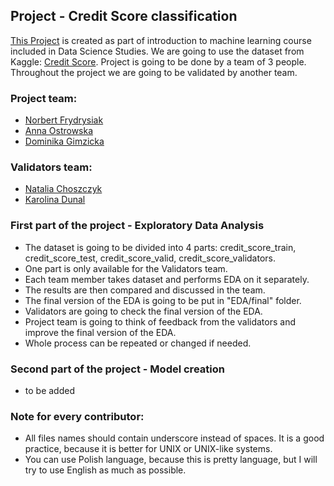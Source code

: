 ## Project - Credit Score classification
[This Project](https://github.com/fantasy2fry/credit-score-classification-ml) is created as part of introduction to machine learning course included in Data Science Studies.
We are going to use the dataset from Kaggle: [Credit Score](https://www.kaggle.com/datasets/conorsully1/credit-score).
Project is going to be done by a team of 3 people. Throughout the project we are going to be validated by another team.

### Project team:
- [Norbert Frydrysiak](https://github.com/fantasy2fry)
- [Anna Ostrowska](https://github.com/annaostrowska03)
- [Dominika Gimzicka](https://github.com/GimzickaDominika?fbclid=IwAR117ek299FTZ05YrRQHRcsr8fk-1SZ2kE59icbJIOspeX861-zq1do5MqY)

### Validators team:
- [Natalia Choszczyk](https://github.com/nataliachoszczyk)
- [Karolina Dunal](https://github.com/xxkaro)

### First part of the project - Exploratory Data Analysis
- The dataset is going to be divided into 4 parts: credit_score_train, credit_score_test, credit_score_valid, credit_score_validators.
- One part is only available for the Validators team.
- Each team member takes dataset and performs EDA on it separately.
- The results are then compared and discussed in the team.
- The final version of the EDA is going to be put in "EDA/final" folder.
- Validators are going to check the final version of the EDA.
- Project team is going to think of feedback from the validators and improve the final version of the EDA.
- Whole process can be repeated or changed if needed.

### Second part of the project - Model creation
- to be added

### Note for every contributor:
- All files names should contain underscore instead of spaces. It is a good practice, because it is better for UNIX or UNIX-like systems.
- You can use Polish language, because this is pretty language, but I will try to use English as much as possible.